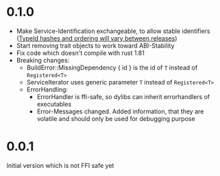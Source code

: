 # 0.1.0
- Make Service-Identification exchangeable, to allow stable identifiers ([TypeId hashes and ordering will vary between releases](https://doc.rust-lang.org/std/any/struct.TypeId.html))
- Start removing trait objects to work toward ABI-Stability
- Fix code which doesn't compile with rust 1.81
- Breaking changes:
  - BuildError::MissingDependency { id } is the id of `T` instead of `Registered<T>`
  - ServiceIterator uses generic parameter `T` instead of `Registered<T>`
  - ErrorHandling:
    - ErrorHandler is ffi-safe, so dylibs can inherit errorhandlers of executables
    - Error-Messages changed. Added information, that they are volatile and should only be used for debugging purpose

# 0.0.1
Initial version which is not FFI safe yet